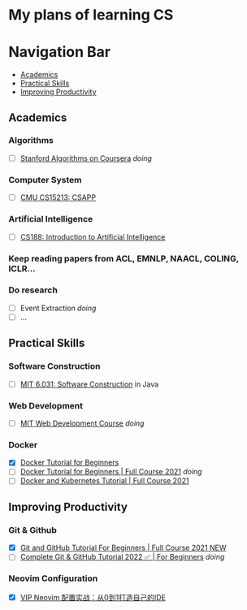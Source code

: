 # My plans of learning CS

# Navigation Bar

- [Academics](#academics)
- [Practical Skills](#practical-skills)
- [Improving Productivity](#improving-productivity)


## Academics


### Algorithms
  - [ ] [Stanford Algorithms on Coursera](https://www.coursera.org/specializations/algorithms) *doing*

### Computer System
  - [ ] [CMU CS15213: CSAPP](docs/体系结构/CSAPP.md)

### Artificial Intelligence
  - [ ] [CS188: Introduction to Artificial Intelligence](docs/人工智能/CS188.md)

### Keep reading papers from ACL, EMNLP, NAACL, COLING, ICLR...

### Do research
  - [ ] Event Extraction *doing*
  - [ ] ...

## Practical Skills

### Software Construction
  - [ ] [MIT 6.031: Software Construction](docs/软件工程/6031.md) in Java


### Web Development
  - [ ] [MIT Web Development Course](docs/Web开发/mitweb.md) *doing*

### Docker
  - [x] [Docker Tutorial for Beginners](https://www.youtube.com/watch?v=pTFZFxd4hOI)
  - [ ] [Docker Tutorial for Beginners | Full Course 2021](https://www.youtube.com/watch?v=p28piYY_wv8&t=1511s) *doing*
  - [ ] [Docker and Kubernetes Tutorial | Full Course 2021](https://www.youtube.com/watch?v=bhBSlnQcq2k&t=2757s)

## Improving Productivity

### Git & Github
  - [x] [Git and GitHub Tutorial For Beginners | Full Course 2021 NEW](https://www.youtube.com/watch?v=3fUbBnN_H2c)
  - [ ] [Complete Git & GitHub Tutorial 2022 ✅ | For Beginners](https://www.youtube.com/watch?v=IxCyFFlWxPA&t=2137s) *doing*
 
### Neovim Configuration
  - [x] [VIP Neovim 配置实战：从0到1打造自己的IDE](https://juejin.cn/book/7051157342770954277)
